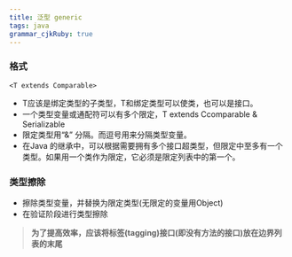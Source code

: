 ```yaml
---
title: 泛型 generic
tags: java
grammar_cjkRuby: true
---
```

### 格式
```
<T extends Comparable> 
```
- T应该是绑定类型的子类型，T和绑定类型可以使类，也可以是接口。
- 一个类型变量或通配符可以有多个限定，T extends Ccomparable & Serializable 
- 限定类型用“&” 分隔。而逗号用来分隔类型变量。
- 在Java 的继承中，可以根据需要拥有多个接口超类型，但限定中至多有一个类型。如果用一个类作为限定，它必须是限定列表中的第一个。

### 类型擦除
- 擦除类型变量，并替换为限定类型(无限定的变量用Object)
- 在验证阶段进行类型擦除
> **为了提高效率，应该将标签(tagging)接口(即没有方法的接口)放在边界列表的末尾**